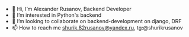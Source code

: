 - 👋 Hi, I’m Alexander Rusanov, Backend Developer
- 👀 I’m interested in Python's backend
- 💞️ I’m looking to collaborate on backend-development on django, DRF
- 📫 How to reach me shurik.82rusanov@yandex.ru, tg:@shurikrusanov

<!---
shurikman82/shurikman82 is a ✨ special ✨ repository because its `README.md` (this file) appears on your GitHub profile.
You can click the Preview link to take a look at your changes.
--->
